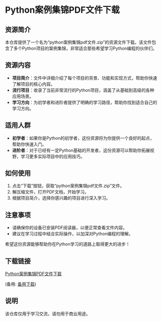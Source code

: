 # Python案例集锦PDF文件下载

## 资源简介

本仓库提供了一个名为“python案例集锦pdf文件.zip”的资源文件下载。该文件包含了多个Python项目的案例集锦，非常适合那些希望学习Python编程的伙伴们。

## 资源内容

- **项目简介**：文件中详细介绍了每个项目的背景、功能和实现方式，帮助你快速了解项目的核心内容。
- **流行项目**：收录了当前非常流行的Python项目，涵盖了从基础到高级的各种应用场景。
- **学习方向**：为初学者和进阶者提供了明确的学习路径，帮助你找到适合自己的学习方向。

## 适用人群

- **初学者**：如果你是Python的初学者，这份资源将为你提供一个良好的起点，帮助你快速入门。
- **进阶者**：对于已经有一定Python基础的开发者，这份资源可以帮助你拓展视野，学习更多实际项目中的应用技巧。

## 如何使用

1. 点击“下载”按钮，获取“python案例集锦pdf文件.zip”文件。
2. 解压缩文件，打开PDF文档，开始学习。
3. 根据项目简介，选择你感兴趣的项目进行深入学习。

## 注意事项

- 请确保你的设备已安装PDF阅读器，以便正常查看文件内容。
- 建议在学习过程中结合实际操作，以加深对Python编程的理解。

希望这份资源能够帮助你在Python学习的道路上取得更大的进步！

## 下载链接
[Python案例集锦PDF文件下载](https://pan.quark.cn/s/58b75e0b01cf) 

(备用: [备用下载](https://pan.baidu.com/s/1_DY_pHKvT-IgLHGaGJOu4g?pwd=1234))

## 说明

该仓库仅用于学习交流，请勿用于商业用途。
